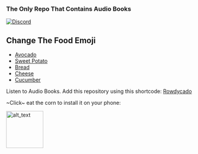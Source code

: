 ### The Only Repo That Contains Audio Books

[![Discord](https://invidget.switchblade.xyz/yMTTkJFEZ9)](https://discord.gg/yMTTkJFEZ9)

## Change The Food Emoji
- [Avocado](/README.md)
- [Sweet Potato](/README.yam.md)
- [Bread](/README.bread.md)
- [Cheese](/README.cheese.md)
- [Cucumber](/README.cucumber.md)

Listen to Audio Books. Add this repository using this shortcode: [Rowdycado](https://raw.githubusercontent.com/Rowdy-Avocado/Avocado-Extensions/builds/repo.json)

~Click~ eat the corn to install it on your phone:

[<img alt="alt_text" width="100px" src="https://discordapp.com/assets/b16209365b7693d5f705a1ea450f7d45.svg"/>](https://self-similarity.github.io/http-protocol-redirector?r=cloudstreamrepo://raw.githubusercontent.com/KillerDogeEmpire/avocado-extensions/builds/repo.json)
